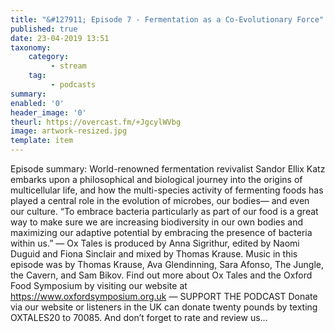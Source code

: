 ```yaml
---
title: "&#127911; Episode 7 - Fermentation as a Co-Evolutionary Force"
published: true
date: 23-04-2019 13:51
taxonomy:
    category:
         - stream
    tag:
         - podcasts
summary:
enabled: '0'
header_image: '0'
theurl: https://overcast.fm/+JgcylWVbg
image: artwork-resized.jpg
template: item
---
```

 
Episode summary: World-renowned fermentation revivalist Sandor Ellix Katz embarks upon a philosophical and biological journey into the origins of multicellular life, and how the multi-species activity of fermenting foods has played a central role in the evolution of microbes, our bodies— and even our culture. “To embrace bacteria particularly as part of our food is a great way to make sure we are increasing biodiversity in our own bodies and maximizing our adaptive potential by embracing the presence of bacteria within us.” — Ox Tales is produced by Anna Sigrithur, edited by Naomi Duguid and Fiona Sinclair and mixed by Thomas Krause. Music in this episode was by Thomas Krause, Ava Glendinning, Sara Afonso, The Jungle, the Cavern, and Sam Bikov. Find out more about Ox Tales and the Oxford Food Symposium by visiting our website at https://www.oxfordsymposium.org.uk — SUPPORT THE PODCAST Donate via our website or listeners in the UK can donate twenty pounds by texting OXTALES20 to 70085. And don’t forget to rate and review us…
